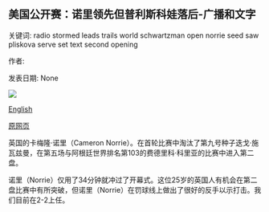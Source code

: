 ## 美国公开赛：诺里领先但普利斯科娃落后-广播和文字

关键词: radio stormed leads trails world schwartzman open norrie seed saw pliskova serve set text second opening

作者: 

发表日期: None

![](https://www.bbc.com//m.files.bbci.co.uk/modules/bbc-morph-sport-seo-meta/1.19.0/images/bbc-sport-logo.png)

[English](US%20Open%3A%20Norrie%20leads%20but%20Pliskova%20trails%20-%20radio%20%26%20text.md)

[原网页](https://www.bbc.com/sport/live/tennis/50974510)

英国的卡梅隆·诺里（Cameron Norrie）。在首轮比赛中淘汰了第九号种子迭戈·施瓦兹曼，在第五场与阿根廷世界排名第103的费德里科·科里亚的比赛中进入第二盘。

诺里（Norrie）仅用了34分钟就冲过了开幕式。这位25岁的英国人有机会在第二盘比赛中有所突破，但诺里（Norrie）在罚球线上做出了很好的反手以示打击。我们目前在2-2上任。